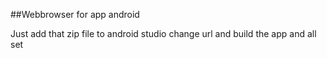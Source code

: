##Webbrowser for app android

Just add that zip file to android studio change url and build the app and all set 
